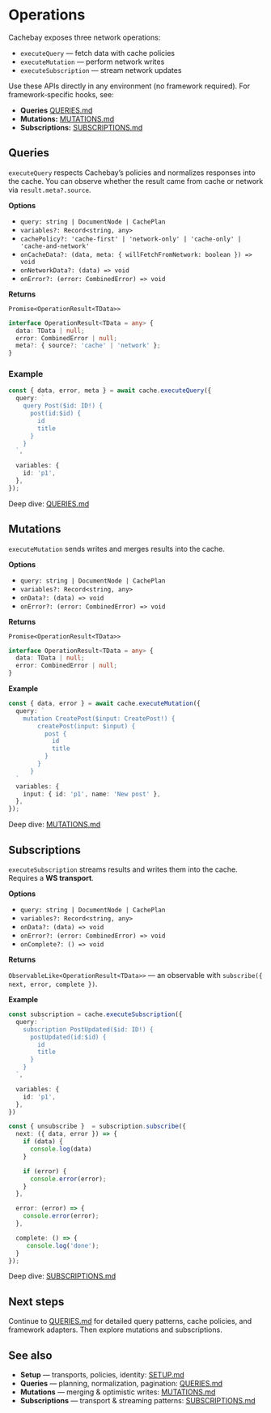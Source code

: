 # Operations

Cachebay exposes three network operations:

* `executeQuery` — fetch data with cache policies
* `executeMutation` — perform network writes
* `executeSubscription` — stream network updates

Use these APIs directly in any environment (no framework required). For framework‑specific hooks, see:

* **Queries** [QUERIES.md](./QUERIES.md)
* **Mutations:** [MUTATIONS.md](./MUTATIONS.md)
* **Subscriptions:** [SUBSCRIPTIONS.md](./SUBSCRIPTIONS.md)

## Queries

`executeQuery` respects Cachebay’s policies and normalizes responses into the cache. You can observe whether the result came from cache or network via `result.meta?.source`.

**Options**

* `query: string | DocumentNode | CachePlan`
* `variables?: Record<string, any>`
* `cachePolicy?: 'cache-first' | 'network-only' | 'cache-only' | 'cache-and-network'`
* `onCacheData?: (data, meta: { willFetchFromNetwork: boolean }) => void`
* `onNetworkData?: (data) => void`
* `onError?: (error: CombinedError) => void`

**Returns**

`Promise<OperationResult<TData>>`

```ts
interface OperationResult<TData = any> {
  data: TData | null;
  error: CombinedError | null;
  meta?: { source?: 'cache' | 'network' };
}
```

### Example

```ts
const { data, error, meta } = await cache.executeQuery({
  query: `
    query Post($id: ID!) {
      post(id:$id) {
        id
        title
      }
    }
  `,

  variables: {
    id: 'p1',
  },
});
```

Deep dive: [QUERIES.md](./QUERIES.md)

## Mutations

`executeMutation` sends writes and merges results into the cache.

**Options**

* `query: string | DocumentNode | CachePlan`
* `variables?: Record<string, any>`
* `onData?: (data) => void`
* `onError?: (error: CombinedError) => void`

**Returns**

`Promise<OperationResult<TData>>`

```ts
interface OperationResult<TData = any> {
  data: TData | null;
  error: CombinedError | null;
}
```

**Example**

```ts
const { data, error } = await cache.executeMutation({
  query: `
    mutation CreatePost($input: CreatePost!) {
	    createPost(input: $input) {
	      post {
	        id
	        title
	      }
	    }
	  }
  `
  variables: {
    input: { id: 'p1', name: 'New post' },
  },
});
```

Deep dive: [MUTATIONS.md](./MUTATIONS.md)

## Subscriptions

`executeSubscription` streams results and writes them into the cache. Requires a **WS transport**.

**Options**

* `query: string | DocumentNode | CachePlan`
* `variables?: Record<string, any>`
* `onData?: (data) => void`
* `onError?: (error: CombinedError) => void`
* `onComplete?: () => void`

**Returns**

`ObservableLike<OperationResult<TData>>` — an observable with `subscribe({ next, error, complete })`.

**Example**

```ts
const subscription = cache.executeSubscription({
  query: `
    subscription PostUpdated($id: ID!) {
      postUpdated(id:$id) {
        id
        title
      }
    }
  `,

  variables: {
    id: 'p1',
  },
})

const { unsubscribe }  = subscription.subscribe({
  next: ({ data, error }) => {
    if (data) {
      console.log(data)
    }

    if (error) {
      console.error(error);
    }
  },

  error: (error) => {
    console.error(error);
  },

  complete: () => {
     console.log('done');
  }
});
```

Deep dive: [SUBSCRIPTIONS.md](./SUBSCRIPTIONS.md)

## Next steps

Continue to [QUERIES.md](./QUERIES.md) for detailed query patterns, cache policies, and framework adapters. Then explore mutations and subscriptions.

## See also

* **Setup** — transports, policies, identity: [SETUP.md](./SETUP.md)
* **Queries** — planning, normalization, pagination: [QUERIES.md](./QUERIES.md)
* **Mutations** — merging & optimistic writes: [MUTATIONS.md](./MUTATIONS.md)
* **Subscriptions** — transport & streaming patterns: [SUBSCRIPTIONS.md](./SUBSCRIPTIONS.md)
